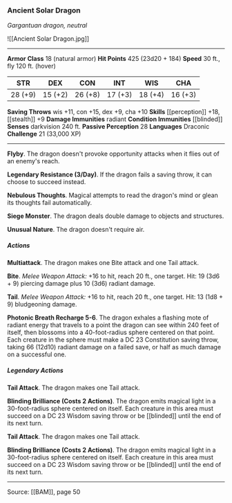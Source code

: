 ### Ancient Solar Dragon
_Gargantuan dragon, neutral_

![[Ancient Solar Dragon.jpg]]




---

**Armor Class** 18 (natural armor)
**Hit Points** 425 (23d20 + 184)
**Speed** 30 ft., fly 120 ft. (hover)

| STR     | DEX     | CON     | INT     | WIS     | CHA     |
|---------|---------|---------|---------|---------|---------|
| 28 (+9) | 15 (+2) | 26 (+8) | 17 (+3) | 18 (+4) | 16 (+3) |

**Saving Throws** wis +11, con +15, dex +9, cha +10
**Skills** [[perception]] +18, [[stealth]] +9
**Damage Immunities** radiant
**Condition Immunities** [[blinded]]
**Senses** darkvision 240 ft.
**Passive Perception** 28
**Languages** Draconic
**Challenge** 21 (33,000 XP)

---

**Flyby**. The dragon doesn't provoke opportunity attacks when it flies out of an enemy's reach.

**Legendary Resistance (3/Day)**. If the dragon fails a saving throw, it can choose to succeed instead.

**Nebulous Thoughts**. Magical attempts to read the dragon's mind or glean its thoughts fail automatically.

**Siege Monster**. The dragon deals double damage to objects and structures.

**Unusual Nature**. The dragon doesn't require air.

##### Actions
**Multiattack**. The dragon makes one Bite attack and one Tail attack.

**Bite**. _Melee Weapon Attack:_ +16 to hit, reach 20 ft., one target. Hit: 19 (3d6 + 9) piercing damage plus 10 (3d6) radiant damage.

**Tail**. _Melee Weapon Attack:_ +16 to hit, reach 20 ft., one target. Hit: 13 (1d8 + 9) bludgeoning damage.

**Photonic Breath Recharge 5-6**. The dragon exhales a flashing mote of radiant energy that travels to a point the dragon can see within 240 feet of itself, then blossoms into a 40-foot-radius sphere centered on that point. Each creature in the sphere must make a DC 23 Constitution saving throw, taking 66 (12d10) radiant damage on a failed save, or half as much damage on a successful one.

##### Legendary Actions
**Tail Attack**. The dragon makes one Tail attack.

**Blinding Brilliance (Costs 2 Actions)**. The dragon emits magical light in a 30-foot-radius sphere centered on itself. Each creature in this area must succeed on a DC 23 Wisdom saving throw or be [[blinded]] until the end of its next turn.

**Tail Attack**. The dragon makes one Tail attack.

**Blinding Brilliance (Costs 2 Actions)**. The dragon emits magical light in a 30-foot-radius sphere centered on itself. Each creature in this area must succeed on a DC 23 Wisdom saving throw or be [[blinded]] until the end of its next turn.


---

Source: [[BAM]], page 50